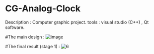 # CG-Analog-Clock
Description : Computer graphic project. 
tools : visual studio (C++) , Qt software.

#The main design :
![image](https://user-images.githubusercontent.com/46541853/156438320-882f1d80-3688-49a6-863e-97f7696231ca.png)

#The final result (stage 1) :
![6](https://user-images.githubusercontent.com/46541853/156438391-21447f04-badc-4783-979e-29e617a88da1.jpg)
